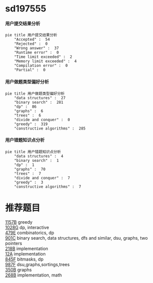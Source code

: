 # sd197555

<!-- tabs:start -->



#### **用户提交结果分析**

```mermaid
pie title 用户提交结果分析
    "Accepted" :  54
    "Rejected" :  0
    "Wrong answer" :  37
    "Runtime error" :  0
    "Time limit exceeded" :  2
    "Memory limit exceeded" :  4
    "Compilation error" :  0
    "Partial" :  0
```

#### **用户做题类型偏好分析**

```mermaid
pie title 用户做题类型偏好分析
    "data structures" :  27
    "binary search" :  281
    "dp" :  86
    "graphs" :  6
    "trees" :  6
    "divide and conquer" :  0
    "greedy" :  319
    "constructive algorithms" :  285
```
#### **用户错题知识点分析**

```mermaid
pie title 用户错题知识点分析
    "data structures" :  4
    "binary search" :  1
    "dp" :  1
    "graphs" :  70
    "trees" :  7
    "divide and conquer" :  7
    "greedy" :  3
    "constructive algorithms" :  7
```



<!-- tabs:end -->
# 推荐题目
[1157B](https://codeforces.com/contest/1157/problem/B)		greedy		  
[1028G](https://codeforces.com/contest/1028/problem/G)		dp,
                        interactive		  
[479E](https://codeforces.com/contest/479/problem/E)		combinatorics,
                        dp		  
[901C](https://codeforces.com/contest/901/problem/C)		binary search,
                        data structures,
                        dfs and similar,
                        dsu,
                        graphs,
                        two pointers		  
[218B](https://codeforces.com/contest/218/problem/B)		implementation		  
[12A](https://codeforces.com/contest/12/problem/A)		implementation		  
[845F](https://codeforces.com/contest/845/problem/F)		bitmasks,
                        dp		  
[987F](https://codeforces.com/contest/987/problem/F)		dsu,graphs,sortings,trees		  
[350B](https://codeforces.com/contest/350/problem/B)		graphs		  
[268B](https://codeforces.com/contest/268/problem/B)		implementation,
                        math		  
